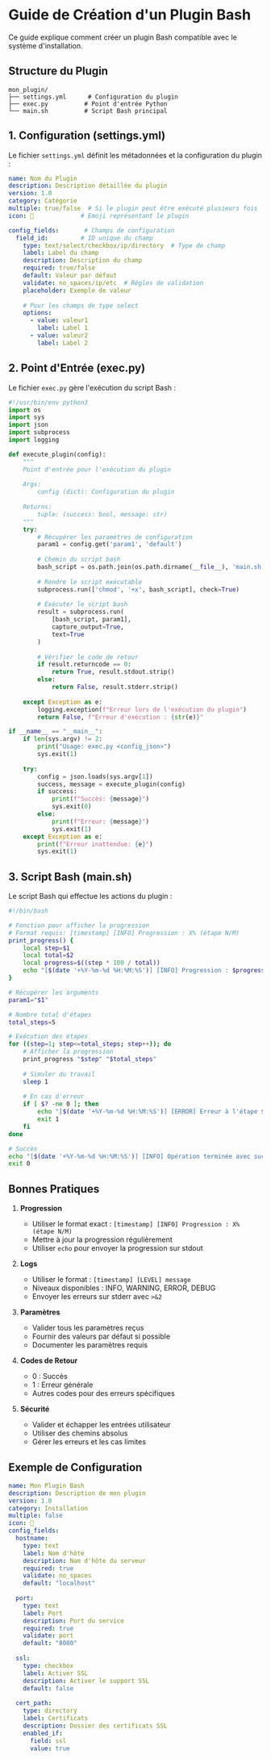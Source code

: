 # Guide de Création d'un Plugin Bash

Ce guide explique comment créer un plugin Bash compatible avec le système d'installation.

## Structure du Plugin

```
mon_plugin/
├── settings.yml      # Configuration du plugin
├── exec.py          # Point d'entrée Python
└── main.sh          # Script Bash principal
```

## 1. Configuration (settings.yml)

Le fichier `settings.yml` définit les métadonnées et la configuration du plugin :

```yaml
name: Nom du Plugin
description: Description détaillée du plugin
version: 1.0
category: Catégorie
multiple: true/false  # Si le plugin peut être exécuté plusieurs fois
icon: 🔧             # Emoji représentant le plugin

config_fields:       # Champs de configuration
  field_id:         # ID unique du champ
    type: text/select/checkbox/ip/directory  # Type de champ
    label: Label du champ
    description: Description du champ
    required: true/false
    default: Valeur par défaut
    validate: no_spaces/ip/etc  # Règles de validation
    placeholder: Exemple de valeur
    
    # Pour les champs de type select
    options:
      - value: valeur1
        label: Label 1
      - value: valeur2
        label: Label 2
```

## 2. Point d'Entrée (exec.py)

Le fichier `exec.py` gère l'exécution du script Bash :

```python
#!/usr/bin/env python3
import os
import sys
import json
import subprocess
import logging

def execute_plugin(config):
    """
    Point d'entrée pour l'exécution du plugin
    
    Args:
        config (dict): Configuration du plugin
        
    Returns:
        tuple: (success: bool, message: str)
    """
    try:
        # Récupérer les paramètres de configuration
        param1 = config.get('param1', 'default')
        
        # Chemin du script bash
        bash_script = os.path.join(os.path.dirname(__file__), 'main.sh')
        
        # Rendre le script exécutable
        subprocess.run(['chmod', '+x', bash_script], check=True)
        
        # Exécuter le script bash
        result = subprocess.run(
            [bash_script, param1], 
            capture_output=True, 
            text=True
        )
        
        # Vérifier le code de retour
        if result.returncode == 0:
            return True, result.stdout.strip()
        else:
            return False, result.stderr.strip()
            
    except Exception as e:
        logging.exception(f"Erreur lors de l'exécution du plugin")
        return False, f"Erreur d'exécution : {str(e)}"

if __name__ == "__main__":
    if len(sys.argv) != 2:
        print("Usage: exec.py <config_json>")
        sys.exit(1)
    
    try:
        config = json.loads(sys.argv[1])
        success, message = execute_plugin(config)
        if success:
            print(f"Succès: {message}")
            sys.exit(0)
        else:
            print(f"Erreur: {message}")
            sys.exit(1)
    except Exception as e:
        print(f"Erreur inattendue: {e}")
        sys.exit(1)
```

## 3. Script Bash (main.sh)

Le script Bash qui effectue les actions du plugin :

```bash
#!/bin/bash

# Fonction pour afficher la progression
# Format requis: [timestamp] [INFO] Progression : X% (étape N/M)
print_progress() {
    local step=$1
    local total=$2
    local progress=$((step * 100 / total))
    echo "[$(date '+%Y-%m-%d %H:%M:%S')] [INFO] Progression : $progress% (étape $step/$total)"
}

# Récupérer les arguments
param1="$1"

# Nombre total d'étapes
total_steps=5

# Exécution des étapes
for ((step=1; step<=total_steps; step++)); do
    # Afficher la progression
    print_progress "$step" "$total_steps"
    
    # Simuler du travail
    sleep 1
    
    # En cas d'erreur
    if [ $? -ne 0 ]; then
        echo "[$(date '+%Y-%m-%d %H:%M:%S')] [ERROR] Erreur à l'étape $step" >&2
        exit 1
    fi
done

# Succès
echo "[$(date '+%Y-%m-%d %H:%M:%S')] [INFO] Opération terminée avec succès"
exit 0
```

## Bonnes Pratiques

1. **Progression**
   - Utiliser le format exact : `[timestamp] [INFO] Progression : X% (étape N/M)`
   - Mettre à jour la progression régulièrement
   - Utiliser `echo` pour envoyer la progression sur stdout

2. **Logs**
   - Utiliser le format : `[timestamp] [LEVEL] message`
   - Niveaux disponibles : INFO, WARNING, ERROR, DEBUG
   - Envoyer les erreurs sur stderr avec `>&2`

3. **Paramètres**
   - Valider tous les paramètres reçus
   - Fournir des valeurs par défaut si possible
   - Documenter les paramètres requis

4. **Codes de Retour**
   - 0 : Succès
   - 1 : Erreur générale
   - Autres codes pour des erreurs spécifiques

5. **Sécurité**
   - Valider et échapper les entrées utilisateur
   - Utiliser des chemins absolus
   - Gérer les erreurs et les cas limites

## Exemple de Configuration

```yaml
name: Mon Plugin Bash
description: Description de mon plugin
version: 1.0
category: Installation
multiple: false
icon: 🔧
config_fields:
  hostname:
    type: text
    label: Nom d'hôte
    description: Nom d'hôte du serveur
    required: true
    validate: no_spaces
    default: "localhost"
  
  port:
    type: text
    label: Port
    description: Port du service
    required: true
    validate: port
    default: "8080"
  
  ssl:
    type: checkbox
    label: Activer SSL
    description: Activer le support SSL
    default: false
  
  cert_path:
    type: directory
    label: Certificats
    description: Dossier des certificats SSL
    enabled_if:
      field: ssl
      value: true
```
